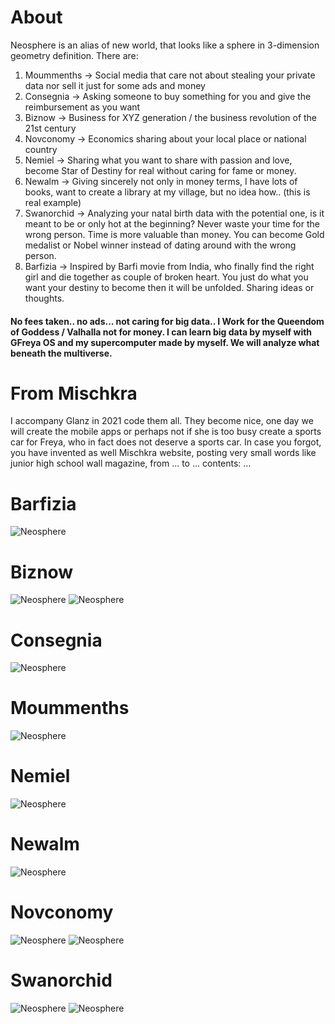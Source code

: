 # About
Neosphere is an alias of new world, that looks like a sphere in 3-dimension geometry definition. There are:
1. Moummenths -> Social media that care not about stealing your private data nor sell it just for some ads and money
2. Consegnia -> Asking someone to buy something for you and give the reimbursement as you want
3. Biznow -> Business for XYZ generation / the business revolution of the 21st century
4. Novconomy -> Economics sharing about your local place or national country
5. Nemiel -> Sharing what you want to share with passion and love, become Star of Destiny for real without caring for fame or money.
6. Newalm -> Giving sincerely not only in money terms, I have lots of books, want to create a library at my village, but no idea how.. (this is real example)
7. Swanorchid -> Analyzing your natal birth data with the potential one, is it meant to be or only hot at the beginning? Never waste your time for the wrong person. Time is more valuable than money. You can become Gold medalist or Nobel winner instead of dating around with the wrong person.
8. Barfizia -> Inspired by Barfi movie from India, who finally find the right girl and die together as couple of broken heart. You just do what you want your destiny to become then it will be unfolded. Sharing ideas or thoughts.

#### No fees taken.. no ads... not caring for big data.. I Work for the Queendom of Goddess / Valhalla not for money. I can learn big data by myself with GFreya OS and my supercomputer made by myself. We will analyze what beneath the multiverse.

# From Mischkra
I accompany Glanz in 2021 code them all. They become nice, one day we will create the mobile apps or perhaps not if she is too busy create a sports car for Freya, who in fact does not deserve a sports car. In case you forgot, you have invented as well Mischkra website, posting very small words like junior high school wall magazine, from ... to ... contents: ...

# Barfizia
![Neosphere](https://github.com/glanzkaiser/Neosphere/blob/main/Barfizia%204.png)

# Biznow
![Neosphere](https://github.com/glanzkaiser/Neosphere/blob/main/Biznow%202.png)
![Neosphere](https://github.com/glanzkaiser/Neosphere/blob/main/Biznow%203.png)

# Consegnia
![Neosphere](https://github.com/glanzkaiser/Neosphere/blob/main/Consegnia%202.png)

# Moummenths
![Neosphere](https://github.com/glanzkaiser/Neosphere/blob/main/Moummenths%200-3.png)

# Nemiel
![Neosphere](https://github.com/glanzkaiser/Neosphere/blob/main/Nemiel%201.png)

# Newalm
![Neosphere](https://github.com/glanzkaiser/Neosphere/blob/main/Newalm%201.png)

# Novconomy
![Neosphere](Novconomy.png)
![Neosphere](https://github.com/glanzkaiser/Neosphere/blob/main/Novconomy%202.png)

# Swanorchid
![Neosphere](https://github.com/glanzkaiser/Neosphere/blob/main/Swanorchid%204.png)
![Neosphere](https://github.com/glanzkaiser/Neosphere/blob/main/Swanorchid%206.png)
